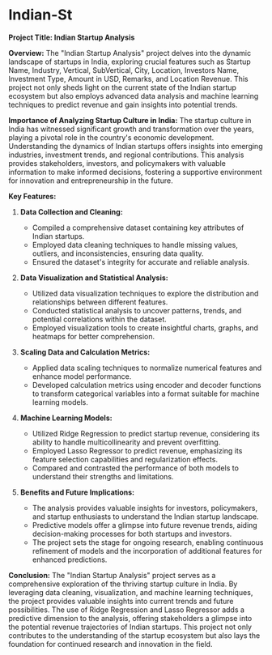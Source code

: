 # Indian-St
**Project Title: Indian Startup Analysis**

**Overview:**
The "Indian Startup Analysis" project delves into the dynamic landscape of startups in India, exploring crucial features such as Startup Name, Industry, Vertical, SubVertical, City, Location, Investors Name, Investment Type, Amount in USD, Remarks, and Location Revenue. This project not only sheds light on the current state of the Indian startup ecosystem but also employs advanced data analysis and machine learning techniques to predict revenue and gain insights into potential trends.

**Importance of Analyzing Startup Culture in India:**
The startup culture in India has witnessed significant growth and transformation over the years, playing a pivotal role in the country's economic development. Understanding the dynamics of Indian startups offers insights into emerging industries, investment trends, and regional contributions. This analysis provides stakeholders, investors, and policymakers with valuable information to make informed decisions, fostering a supportive environment for innovation and entrepreneurship in the future.

**Key Features:**

1. **Data Collection and Cleaning:**
   - Compiled a comprehensive dataset containing key attributes of Indian startups.
   - Employed data cleaning techniques to handle missing values, outliers, and inconsistencies, ensuring data quality.
   - Ensured the dataset's integrity for accurate and reliable analysis.

2. **Data Visualization and Statistical Analysis:**
   - Utilized data visualization techniques to explore the distribution and relationships between different features.
   - Conducted statistical analysis to uncover patterns, trends, and potential correlations within the dataset.
   - Employed visualization tools to create insightful charts, graphs, and heatmaps for better comprehension.

3. **Scaling Data and Calculation Metrics:**
   - Applied data scaling techniques to normalize numerical features and enhance model performance.
   - Developed calculation metrics using encoder and decoder functions to transform categorical variables into a format suitable for machine learning models.

4. **Machine Learning Models:**
   - Utilized Ridge Regression to predict startup revenue, considering its ability to handle multicollinearity and prevent overfitting.
   - Employed Lasso Regressor to predict revenue, emphasizing its feature selection capabilities and regularization effects.
   - Compared and contrasted the performance of both models to understand their strengths and limitations.

5. **Benefits and Future Implications:**
   - The analysis provides valuable insights for investors, policymakers, and startup enthusiasts to understand the Indian startup landscape.
   - Predictive models offer a glimpse into future revenue trends, aiding decision-making processes for both startups and investors.
   - The project sets the stage for ongoing research, enabling continuous refinement of models and the incorporation of additional features for enhanced predictions.

**Conclusion:**
The "Indian Startup Analysis" project serves as a comprehensive exploration of the thriving startup culture in India. By leveraging data cleaning, visualization, and machine learning techniques, the project provides valuable insights into current trends and future possibilities. The use of Ridge Regression and Lasso Regressor adds a predictive dimension to the analysis, offering stakeholders a glimpse into the potential revenue trajectories of Indian startups. This project not only contributes to the understanding of the startup ecosystem but also lays the foundation for continued research and innovation in the field.
